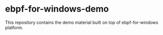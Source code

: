 # ebpf-for-windows-demo
This repository contains the demo material built on top of ebpf-for-windows platform.
